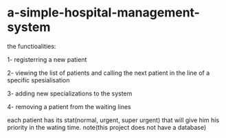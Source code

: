 # a-simple-hospital-management-system
the functioalities:

1- registerring a new patient

2- viewing the list of patients and calling the next patient in the line of a specific spesialisation

3- adding new specializations to the system

4- removing a patient from the waiting lines

each patient has its stat(normal, urgent, super urgent) that will give him his priority in the wating time.
note(this project does not have a database)
